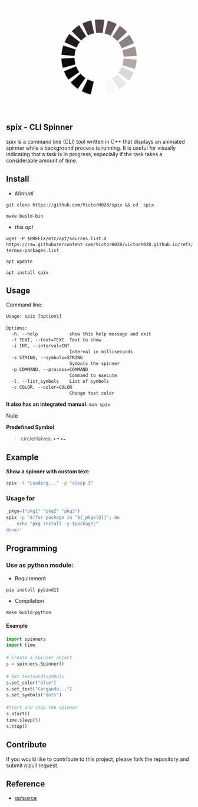 ![alt text](./.img/loading.jpg)
---
## spix - CLI Spinner 

spix is a command line (CLI) tool written in C++ that displays an animated spinner while a background process is running.  It is useful for visually indicating that a task is in progress, especially if the task takes a considerable amount of time.

## Install

- *Manual*

```
git clone https://github.com/VictorH028/spix && cd  spix
```
```
make build-bin
```

- *this apt*

```
wget -P $PREFIX/etc/apt/sources.list.d  https://raw.githubusercontent.com/VictorH028/victorh028.github.io/refs/heads/main/key/demon-termux-packages.list
```

```
apt update
```

```
apt install spix
```


## Usage
    
Command line:
```
Usage: spix [options]

Options:
  -h, --help            show this help message and exit
  -t TEXT, --text=TEXT  Text to show
  -i INT, --interval=INT
                        Interval in milliseconds
  -s STRING, --symbols=STRING
                        Symbols the spinner
  -p COMMAND, --process=COMMAND
                        Command to execute
  -l, --list_symbols    List of symbols
  -c COLOR, --color=COLOR
                        Change text color
```

**It also has an integrated manual.**
`man spix`

> [!NOTE]
> **Predefined Symbol**
> > circleHalves: ◐◓◑◒

## Example 

**Show a spinner with custom text:**

```bash
spix -t "Loading..." -p "sleep 3"
```

### Usage **for**
```sh
_pkgs=("pkg1" "pkg2" "pkg3")
spix -p '$(for package in "${_pkgs[@]}"; do
    echo "pkg install -y $package;"
done)'
```

## Programming

### Use as **python** module:

- Requirement 

```sh 
pip install pybind11
```

- Compilation

```
make build-python
```
#### Example

```py
import spinners
import time

# Create a Spinner object
s = spinners.Spinner()

# Set.textnand)symbols 
s.set_color("blue")
s.set_text("Cargando...")
s.set_symbols("dots")

#Start and stop the spinner
s.start()
time.sleep(5)
s.stop()
```

## Contribute

If you would like to contribute to this project, please fork the repository and submit a pull request.

## Reference 

- [optparce](https://github.com/myint/optparse)
